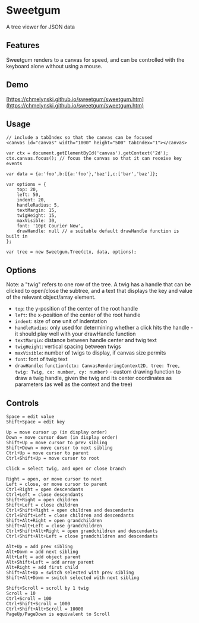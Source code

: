 # Sweetgum

A tree viewer for JSON data

## Features

Sweetgum renders to a canvas for speed, and can be controlled with the keyboard alone without using a mouse.

## Demo

[https://chmelynski.github.io/sweetgum/sweetgum.htm](https://chmelynski.github.io/sweetgum/sweetgum.htm)

## Usage

    // include a tabIndex so that the canvas can be focused
    <canvas id="canvas" width="1000" height="500" tabIndex="1"></canvas>
    
    var ctx = document.getElementById('canvas').getContext('2d');
    ctx.canvas.focus(); // focus the canvas so that it can receive key events
    
    var data = {a:'foo',b:[{a:'foo'},'baz'],c:['bar','baz']};
    
    var options = {
    	top: 20,
    	left: 50,
    	indent: 20,
    	handleRadius: 5,
    	textMargin: 15,
    	twigHeight: 15,
    	maxVisible: 30,
    	font: '10pt Courier New',
    	drawHandle: null // a suitable default drawHandle function is built in
    };
    
    var tree = new Sweetgum.Tree(ctx, data, options);

## Options

Note: a "twig" refers to one row of the tree.  A twig has a handle that can be clicked to open/close the subtree, and a text that displays the key and value of the relevant object/array element.
    
- `top`: the y-position of the center of the root handle
- `left`: the x-position of the center of the root handle
- `indent`: size of one unit of indentation
- `handleRadius`: only used for determining whether a click hits the handle - it should play well with your drawHandle function
- `textMargin`: distance between handle center and twig text
- `twigHeight`: vertical spacing between twigs
- `maxVisible`: number of twigs to display, if canvas size permits
- `font`: font of twig text
- `drawHandle`: `function(ctx: CanvasRenderingContext2D, tree: Tree, twig: Twig, cx: number, cy: number)` - custom drawing function to draw a twig handle, given the twig and its center coordinates as parameters (as well as the context and the tree)

## Controls

    Space = edit value
    Shift+Space = edit key
    
    Up = move cursor up (in display order)
    Down = move cursor down (in display order)
    Shift+Up = move cursor to prev sibling
    Shift+Down = move cursor to next sibling
    Ctrl+Up = move cursor to parent
    Ctrl+Shift+Up = move cursor to root
    
    Click = select twig, and open or close branch
    
    Right = open, or move cursor to next
    Left = close, or move cursor to parent
    Ctrl+Right = open descendants
    Ctrl+Left = close descendants
    Shift+Right = open children
    Shift+Left = close children
    Ctrl+Shift+Right = open children and descendants
    Ctrl+Shift+Left = close children and descendants
    Shift+Alt+Right = open grandchildren
    Shift+Alt+Left = close grandchildren
    Ctrl+Shift+Alt+Right = open grandchildren and descendants
    Ctrl+Shift+Alt+Left = close grandchildren and descendants
    
    Alt+Up = add prev sibling
    Alt+Down = add next sibling
    Alt+Left = add object parent
    Alt+Shift+Left = add array parent
    Alt+Right = add first child
    Shift+Alt+Up = switch selected with prev sibling
    Shift+Alt+Down = switch selected with next sibling
    
    Shift+Scroll = scroll by 1 twig
    Scroll = 10
    Ctrl+Scroll = 100
    Ctrl+Shift+Scroll = 1000
    Ctrl+Shift+Alt+Scroll = 10000
    PageUp/PageDown is equivalent to Scroll
